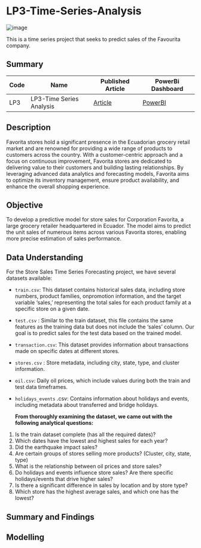# LP3-Time-Series-Analysis
![image](https://github.com/aaronayitey/LP3-Time-Series-Analysis/assets/63174936/aa83b4ea-8651-4234-819f-34e818676cde)

This is a time series project that seeks to predict sales of the Favourita company.
## Summary
| Code          |     Name                       | Published Article|    PowerBi Dashboard
| ------------- | -------------                  | -------------    |    -----------------
| LP3           | LP3-Time Series Analysis |  [Article](https://medium.com/@aaronayitey/sales-forecasting-using-time-series-regression-a6671a371712)               |[PowerBI](https://bit.ly/team_jackson_hole)

## Description
Favorita stores hold a significant presence in the Ecuadorian grocery retail market and are renowned for providing a wide range of products to customers across the country. With a customer-centric approach and a focus on continuous improvement, Favorita stores are dedicated to delivering value to their customers and building lasting relationships. By leveraging advanced data analytics and forecasting models, Favorita aims to optimize its inventory management, ensure product availability, and enhance the overall shopping experience.

## Objective
To develop a predictive model for store sales for Corporation Favorita, a large grocery retailer headquartered in Ecuador. The model aims to predict the unit sales of numerous items across various Favorita stores, enabling more precise estimation of sales performance.

## Data Understanding
For the Store Sales Time Series Forecasting project, we have several datasets available:

* `train.csv`: This dataset contains historical sales data, including store numbers, product families, onpromotion information, and the target variable ‘sales,’ representing the total sales for each product family at a specific store on a given date.
* `test.csv` : Similar to the train dataset, this file contains the same features as the training data but does not include the ‘sales’ column. Our goal is to predict sales for the test data based on the trained model.
* `transaction.csv`: This dataset provides information about transactions made on specific dates at different stores.
* `stores.csv` : Store metadata, including city, state, type, and cluster information.
* `oil.csv`: Daily oil prices, which include values during both the train and test data timeframes.
* `holidays_events` .csv: Contains information about holidays and events, including metadata about transferred and bridge holidays.

  **From thoroughly examining the dataset, we came out with the following analytical questions:**
1. Is the train dataset complete (has all the required dates)?
2.  Which dates have the lowest and highest sales for each year?
3. Did the earthquake impact sales?
4. Are certain groups of stores selling more products? (Cluster, city, state, type)
5. What is the relationship between oil prices and store sales? 
6.  Do holidays and events influence store sales? Are there specific holidays/events that drive higher sales?
7. Is there a significant difference in sales by location and by store type?
8. Which store has the highest average sales, and which one has the lowest?

## Summary and Findings


## Modelling
